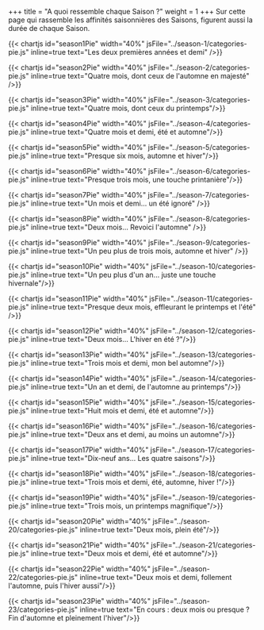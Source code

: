 +++
title = "A quoi ressemble chaque Saison ?"
weight = 1
+++
Sur cette page qui rassemble les affinités saisonnières des Saisons, figurent aussi la durée de chaque Saison. 

{{< chartjs id="season1Pie" width="40%" jsFile="../season-1/categories-pie.js" inline=true text="Les deux premières années et demi" />}}

{{< chartjs id="season2Pie" width="40%" jsFile="../season-2/categories-pie.js" inline=true text="Quatre mois, dont ceux de l'automne en majesté" />}}

{{< chartjs id="season3Pie" width="40%" jsFile="../season-3/categories-pie.js" inline=true text="Quatre mois, dont ceux du printemps"/>}}

{{< chartjs id="season4Pie" width="40%" jsFile="../season-4/categories-pie.js" inline=true text="Quatre mois et demi, été et automne"/>}}

{{< chartjs id="season5Pie" width="40%" jsFile="../season-5/categories-pie.js" inline=true text="Presque six mois, automne et hiver"/>}}

{{< chartjs id="season6Pie" width="40%" jsFile="../season-6/categories-pie.js" inline=true text="Presque trois mois, une touche printanière"/>}}

{{< chartjs id="season7Pie" width="40%" jsFile="../season-7/categories-pie.js" inline=true text="Un mois et demi... un été ignoré" />}}

{{< chartjs id="season8Pie" width="40%" jsFile="../season-8/categories-pie.js" inline=true text="Deux mois... Revoici l'automne" />}}

{{< chartjs id="season9Pie" width="40%" jsFile="../season-9/categories-pie.js" inline=true text="Un peu plus de trois mois, automne et hiver" />}}

{{< chartjs id="season10Pie" width="40%" jsFile="../season-10/categories-pie.js" inline=true text="Un peu plus d'un an... juste une touche hivernale"/>}}

{{< chartjs id="season11Pie" width="40%" jsFile="../season-11/categories-pie.js" inline=true text="Presque deux mois, effleurant le printemps et l'été" />}}

{{< chartjs id="season12Pie" width="40%" jsFile="../season-12/categories-pie.js" inline=true text="Deux mois... L'hiver en été ?"/>}}

{{< chartjs id="season13Pie" width="40%" jsFile="../season-13/categories-pie.js" inline=true text="Trois mois et demi, mon bel automne"/>}}

{{< chartjs id="season14Pie" width="40%" jsFile="../season-14/categories-pie.js" inline=true text="Un an et demi, de l'automne au printemps"/>}}

{{< chartjs id="season15Pie" width="40%" jsFile="../season-15/categories-pie.js" inline=true text="Huit mois et demi, été et automne"/>}}

{{< chartjs id="season16Pie" width="40%" jsFile="../season-16/categories-pie.js" inline=true text="Deux ans et demi, au moins un automne"/>}}

{{< chartjs id="season17Pie" width="40%" jsFile="../season-17/categories-pie.js" inline=true text="Dix-neuf ans... Les quatre saisons"/>}}

{{< chartjs id="season18Pie" width="40%" jsFile="../season-18/categories-pie.js" inline=true text="Trois mois et demi, été, automne, hiver !"/>}}

{{< chartjs id="season19Pie" width="40%" jsFile="../season-19/categories-pie.js" inline=true text="Trois mois, un printemps magnifique"/>}}

{{< chartjs id="season20Pie" width="40%" jsFile="../season-20/categories-pie.js" inline=true text="Deux mois, plein été"/>}}

{{< chartjs id="season21Pie" width="40%" jsFile="../season-21/categories-pie.js" inline=true text="Deux mois et demi, été et automne"/>}}

{{< chartjs id="season22Pie" width="40%" jsFile="../season-22/categories-pie.js" inline=true text="Deux mois et demi, follement l'automne, puis l'hiver aussi"/>}}

{{< chartjs id="season23Pie" width="40%" jsFile="../season-23/categories-pie.js" inline=true text="En cours : deux mois ou presque ? Fin d'automne et pleinement l'hiver"/>}}